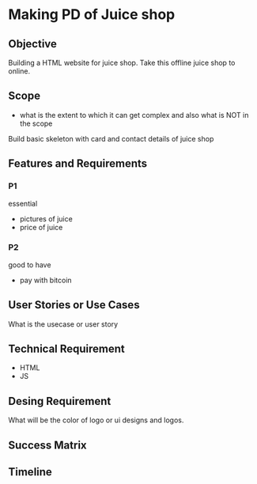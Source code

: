 # Making PD of Juice shop

## Objective

Building a HTML website for juice shop. Take this offline juice shop to online.

## Scope 

- what is the extent to which it can get complex and also what is NOT in the scope

Build basic skeleton with card and contact details of juice shop

## Features and Requirements

### P1
essential
- pictures of juice
- price of juice

### P2
good to have 
- pay with bitcoin

## User Stories or Use Cases

What is the usecase or user story

## Technical Requirement

- HTML
- JS

## Desing Requirement

What will be the color of logo or ui designs and logos.

## Success Matrix

## Timeline

